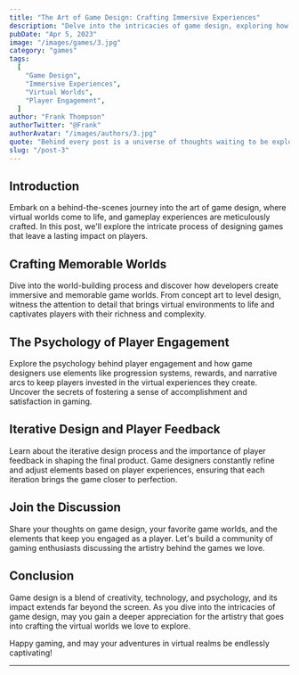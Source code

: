 ```yaml
---
title: "The Art of Game Design: Crafting Immersive Experiences"
description: "Delve into the intricacies of game design, exploring how developers craft immersive experiences, memorable worlds, and captivating gameplay that keep players coming back for more."
pubDate: "Apr 5, 2023"
image: "/images/games/3.jpg"
category: "games"
tags:
  [
    "Game Design",
    "Immersive Experiences",
    "Virtual Worlds",
    "Player Engagement",
  ]
author: "Frank Thompson"
authorTwitter: "@Frank"
authorAvatar: "/images/authors/3.jpg"
quote: "Behind every post is a universe of thoughts waiting to be explored."
slug: "/post-3"
---
```


## Introduction

Embark on a behind-the-scenes journey into the art of game design, where virtual worlds come to life, and gameplay experiences are meticulously crafted. In this post, we'll explore the intricate process of designing games that leave a lasting impact on players.

## Crafting Memorable Worlds

Dive into the world-building process and discover how developers create immersive and memorable game worlds. From concept art to level design, witness the attention to detail that brings virtual environments to life and captivates players with their richness and complexity.

## The Psychology of Player Engagement

Explore the psychology behind player engagement and how game designers use elements like progression systems, rewards, and narrative arcs to keep players invested in the virtual experiences they create. Uncover the secrets of fostering a sense of accomplishment and satisfaction in gaming.

## Iterative Design and Player Feedback

Learn about the iterative design process and the importance of player feedback in shaping the final product. Game designers constantly refine and adjust elements based on player experiences, ensuring that each iteration brings the game closer to perfection.

## Join the Discussion

Share your thoughts on game design, your favorite game worlds, and the elements that keep you engaged as a player. Let's build a community of gaming enthusiasts discussing the artistry behind the games we love.

## Conclusion

Game design is a blend of creativity, technology, and psychology, and its impact extends far beyond the screen. As you dive into the intricacies of game design, may you gain a deeper appreciation for the artistry that goes into crafting the virtual worlds we love to explore.

Happy gaming, and may your adventures in virtual realms be endlessly captivating!

---
